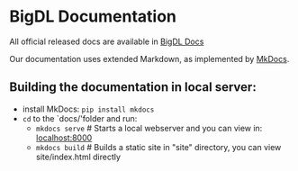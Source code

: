 # BigDL Documentation

All official released docs are available in [BigDL Docs](https://bigdl-project.github.io/)


Our documentation uses extended Markdown, as implemented by [MkDocs](http://mkdocs.org).

## Building the documentation in local server:

- install MkDocs: `pip install mkdocs`
- `cd` to the `docs/'folder and run:
    - `mkdocs serve`    # Starts a local webserver and you can view in:  [localhost:8000](localhost:8000)
    - `mkdocs build`    # Builds a static site in "site" directory, you can view site/index.html directly
